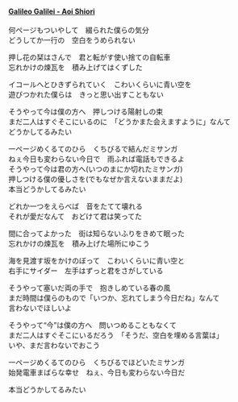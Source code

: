 #### [Galileo Galilei - Aoi Shiori](https://www.youtube.com/watch?v=T3bxbVGWy5k)  
何ページもついやして　綴られた僕らの気分  
どうしてか一行の　空白をうめられない  

押し花の栞はさんで　君と転がす使い捨ての自転車  
忘れかけの煉瓦を　積み上げてはくずした  

イコールへとひきずられていく　こわいくらいに青い空を  
遊びつかれた僕らは　きっと思い出すこともない  

そうやって今は僕の方へ　押しつける陽射しの束  
まだ二人はすぐそこにいるのに　「どうかまた会えますように」なんて  
どうかしてるみたい  

一ページめくるてのひら　くちびるで結んだミサンガ  
ねぇ今日も変わらない今日で　雨ふれば電話もできるよ  
そうやって今は君の方へ(いつのまにか切れたミサンガ)  
押しつける僕の優しさを(でもなぜか言えないままだよ)  
本当どうかしてるみたい  

どれか一つをえらべば　音をたてて壊れる  
それが愛だなんて　おどけて君は笑ってた  

間に合ってよかった　街は知らないふりをきめて眠った  
忘れかけの煉瓦を　積み上げた場所にゆこう  

海を見渡す坂をかけのぼって　こわいくらいに青い空と  
右手にサイダー　左手はずっと君をさがしている  

そうやって塞いだ両の手で　抱きしめている春の風  
まだ時間は僕らのもので「いつか、忘れてしまう今日だね」なんて  
言わないでほしいよ  

そうやって“今”は僕の方へ　問いつめることもなくて  
まだ二人はすぐそこにいるだろう　「そうだ、空白を埋める言葉は」  
いや、まだ言わないでおこう  

一ページめくるてのひら　くちびるでほどいたミサンガ  
始発電車まばらな幸せ　ねぇ、今日も変わらない今日だ  

本当どうかしてるみたい